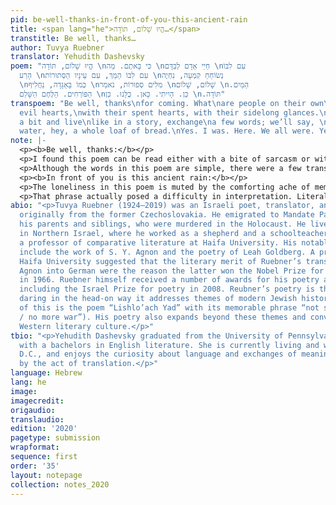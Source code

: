 ```yaml
---
pid: be-well-thanks-in-front-of-you-this-ancient-rain
title: <span lang="he">הֱיוּ שָׁלוֹם, תּוֹדָה…</span>
transtitle: Be well, thanks…
author: Tuvya Ruebner
translator: Yehudith Dashevsky
poem: "הֱיוּ שָׁלוֹם, תּוֹדָה \nכִּי בָּאתֶם. מַה \nחַיֵּי אָדָם לְבַדָּם \nעִם לִבּוֹ
  הָרַע \nעִם לִבּוֹ הַמַּךְ, עִם עֵינָיו הַסְּתוּרוֹת \nנְשׂוֹחֵחַ קִמְעָה, נִחְיֶה
  \nכְּמוֹ בָּאַגָּדָה, נַחֲלִיף \nמִלִּים סְפוּרוֹת, נֹאמַר \nשָׁלוֹם, שָׁלוֹם \n.הַמַּיִם
  הַפּוֹרְחִים. הַלֶּחֶם הַשָּׁלֵם \nכֵּן. הָיִיתִי. כָּאן. כֻּלָּנוּ. כֵּן \n.תּוֹדָה"
transpoem: "Be well, thanks\nfor coming. What\nare people on their own\nwith their
  evil hearts,\nwith their spent hearts, with their sidelong glances.\nLet’s talk
  a bit and live\nlike in a story, exchange\na few words; we’ll say, \nhey, hello\nblooming
  water, hey, a whole loaf of bread.\nYes. I was. Here. We all were. Yes,\nthanks."
note: |-
  <p><b>Be well, thanks:</b></p>
  <p>I found this poem can be read either with a bite of sarcasm or with sincerity. If we take the latter approach, this poem is about genuinely putting in effort to “exchange a few words” even if it’s a little forced at first and follows a script, “like in a story.” It is about valuing those exchanges, even if they’re mundane, like “hey, the water’s growing things in it” or “look, we have enough bread.” There is an acceptance of loneliness too. “We all were” here, in this lonely place, where we craved a few words from another human being. If instead, we read the poem with the former, there is a hint of bitterness, which can be felt in the staccato of the periods in “Yes. I was. Here. We all were.” The narrator is stuck in this ridiculous situation of small-talk, in which roles have to be assumed and conversations playacted, “like in a story.” The “Yes, thanks,” is not the sincere gratitude of the lonely, but the acerbic retort of someone who finds these minute exchanges unsatisfactory and not real enough.</p>
  <p>Although the words in this poem are simple, there were a few translation difficulties. One was the problem of the pronoun. The original poem is in the singular third person, reading “what is a person / with his evil heart....” I chose to use plural to avoid having to use the masculine pronoun, even though I feel something is lost when the singular is not emphasized: the feeling of loneliness is dispelled and instead there is a generalization about a “they.” The emphasis is more on a shared experience of loneliness than loneliness itself. This is a particular example of when translating with an intention (attempting to avoid a gendered pronoun), even if that intention is well-meaning, creates a new, although perhaps not quite as insidious, complication.</p>
  <p><b>In front of you is this ancient rain:</b></p>
  <p>The loneliness in this poem is muted by the comforting ache of memory: a person is standing alone by a window inside, being warmed by a source of heat inside, and his mind gives way to thoughts of others. What I found surprising about this poem is the adjective it uses for rain. It describes the way water recycles itself as “ancient,” a term that is also colloquially used for human things: physical structures built by people that fell to ruin, challenges that humans have been dealing with for eons. This adjective, “ancient,” might be the piece that ties the poem together. The cyclical, long-lasting nature of the environmental process leads the muser to think about a longtime human issue in the second part of the poem: how people need just a few words in their lives.</p>
  <p>That phrase actually posed a difficulty in interpretation. Literally it reads “how few are the words / a person needs in his life.” The question is: what is emphasized, “few” or “need”? Is the speaker surprised at how few words are needed, or is the speaker emphasizing that while the words are few, they are much needed? This led to a translation question. Is it “the” words or “those” words? “The” words would be more straightforwardly faithful to the grammar of the poem. But “those” words emphasized the second interpretation — that despite being small in number, those words exist, and they are specific ones, and they are needed. Although I have the sense that the author meant the former, I chose to play with the latter interpretation to see if the poem could contain it while retaining its original meaning and beauty. In addition, I chose to change “the” rain to “this” rain to convey the focus on the rain and highlight its presence in the poem.</p>
abio: "<p>Tuvya Ruebner (1924–2019) was an Israeli poet, translator, and photographer,
  originally from the former Czechoslovakia. He emigrated to Mandate Palestine without
  his parents and siblings, who were murdered in the Holocaust. He lived on a kibbutz
  in Northern Israel, where he worked as a shepherd and a schoolteacher before becoming
  a professor of comparative literature at Haifa University. His notable translations
  include the work of S. Y. Agnon and the poetry of Leah Goldberg. A professor at
  Haifa University suggested that the literary merit of Ruebner’s translations of
  Agnon into German were the reason the latter won the Nobel Prize for literature
  in 1966. Ruebner himself received a number of awards for his poetry and translations,
  including the Israel Prize for poetry in 2008. Reubner’s poetry is thought to be
  daring in the head-on way it addresses themes of modern Jewish history (an example
  of this is the poem “Lishlo’ach Yad” with its memorable phrase “not so, yes, no
  / no more war”). His poetry also expands beyond these themes and converses with
  Western literary culture.</p>"
tbio: "<p>Yehudith Dashevsky graduated from the University of Pennsylvania in 2019
  with a bachelors in English literature. She is currently living and working in Washington,
  D.C., and enjoys the curiosity about language and exchanges of meaning occasioned
  by the act of translation.</p>"
language: Hebrew
lang: he
image:
imagecredit:
origaudio:
translaudio:
edition: '2020'
pagetype: submission
wrapformat:
sequence: first
order: '35'
layout: notepage
collection: notes_2020
---
```

